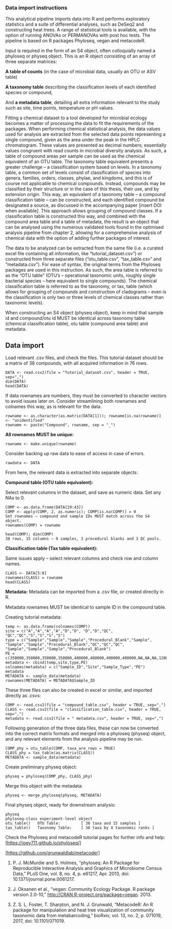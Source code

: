 ### Data import instructions

This analytical pipeline imports data into R and performs exploratory statistics and a suite of differential analyses, such as DeSeq2 and constructing heat trees. A range of statistical tools is available, with the option of running ANOVAs or PERMANOVAs with post hoc tests.
The pipeline is based on R packages Phyloseq, vegan and metacodeR. 

Input is required in the form of an S4 object, often colloquially named a phyloseq or physeq object. 
This is an R object consisting of an array of three separate matrices: 

**A table of counts** (in the case of microbial data, usually an OTU or ASV table)

**A taxonomy table** describing the classification levels of each identified species or compound,

And **a metadata table**, detailing all extra information relevant to the study such as site, time points, temperature or pH values.


 
Fitting a chemical dataset to a tool developed for microbial ecology becomes a matter of processing the data to fit the requirements of the packages. 
When performing chemical statistical analysis, the data values used for analysis are extracted from the selected data points representing a single compound, given as the area under the peak in the HPLC chromatogram. These values are presented as decimal numbers; essentially values congruent with read counts in microbial diversity analysis. As such, a table of compound areas per sample can be used as the chemical equivalent of an OTU table. 
The taxonomy table equivalent presents a greater challenge – a classification system based on levels. In a taxonomy table, a common set of levels consist of classification of species into genera, families, orders, classes, phylae, and kingdoms, and this is of course not applicable to chemical compounds. Instead, compounds may be classified by their structure or in the case of this thesis, their use, and by extension origin. This way, an equivalent of a taxonomy table – a compound classification table – can be constructed, and each identified compound be designated a source, as discussed in the accompanying paper [insert DOI when available]. This approach allows grouping of compound classes. If a classification table is constructed this way, and combined with the compound area table and a table of metadata, the result is an object that can be analysed using the numerous validated tools found in the optimised analysis pipeline from chapter 2, allowing for a comprehensive analysis of chemical data with the option of adding further packages of interest.  



The data to be analyzed can be extracted from the same file (i.e. a curated excel file containing all information, like “tutorial_dataset.csv”) or constructed from three separate files (“otu_table.csv”, “tax_table.csv” and “metadata.csv”).  For ease of syntax, the original terms from the Phyloseq packages are used in this instruction. As such, the area table is referred to as the “OTU table” (OTU’s – operational taxonomic units, roughly single bacterial species – here equivalent to single compounds). 
The chemical classification table is referred to as the taxonomy, or tax, table (which allows for grouping of compounds and construction of cladograms – even is the classification is only two or three levels of chemical classes rather than taxonomic levels).

When constructing an S4 object (physeq object), keep in mind that sample id and compound/otu id MUST be identical across taxonomy table (chemical classification table), otu table (compound area table) and metadata.   

 
## Data import 
Load relevant .csv files, and check the files. This tutorial dataset should be a matrix of 38 compounds, with all acquired information in 76 rows. 
```
DATA <- read.csv2(file = "Tutorial_dataset.csv", header = TRUE, sep=",")
dim(DATA)
head(DATA)
```

If data rownames are numbers, they must be converted to character vectors to avoid issues later on. Consider streamlining both rownames and colnames this way, as is relevant for the data.

```
rowname <- as.character(as.matrix(DATA[1])); rowname[is.na(rowname)] <- "unidentified"
rowname <- paste("Compound", rowname, sep = "_")
```

__All rownames MUST be unique:__ 

```
rowname <- make.unique(rowname)
```

Consider backing up raw data to ease of access in case of errors. 

```
rawdata <- DATA
```

From here, the relevant data is extracted into separate objects: 



**Compound table (OTU table equivalent):**

Select relevant columns in the dataset, and save as numeric data. Set any NAs to 0. 

```
COMP <- as.data.frame(DATA[29:43])
COMP <- apply(COMP, 2, as.numeric); COMP[is.na(COMP)] = 0
Set rownames – compound and sample IDs MUST match across the S4 object. 
rownames(COMP) = rowname

head(COMP); dim(COMP) 
38 rows, 15 columns – 9 samples, 3 procedural blanks and 3 QC pools. 
```


**Classification table (Tax table equivalent):**

Same issues apply – select relevant columns and check row and column names. 
```
CLASS <- DATA[5:8]
rownames(CLASS) = rowname
head(CLASS)
```

**Metadata:** 
Metadata can be imported from a .csv file, or created directly in R. 

Metadata rownames MUST be identical to sample ID in the compound table. 

Creating tutorial metadata: 
```
temp <- as.data.frame(colnames(COMP))
site = c("A","A","A","A","D","D", "D","D","QC", "QC","QC","S","S","S","S")
type = c("Sample","Sample","Sample","Procedural_Blank","Sample", "Sample","Sample","Procedural_Blank","QC","QC","QC", "Sample","Sample","Sample","Procedural_Blank")
PE = c(350000,350000,350000,350000,400000,400000,400000,400000,NA,NA,NA,12000,12000,12000,12000)
metadata <- cbind(temp,site,type,PE)
colnames(metadata) = c("Sample_ID","Site","Sample_Type","PE")
metadata
METADATA <- sample_data(metadata)
rownames(METADATA) = METADATA$Sample_ID
```

These three files can also be created in excel or similar, and imported directly as .csvs: 

```
COMP <- read.csv2(file = "compound_table.csv", header = TRUE, sep=",")
CLASS <- read.csv2(file = "classification_table.csv", header = TRUE, sep=",")
metadata <- read.csv2(file = " metadata.csv", header = TRUE, sep=",")
```

Following generation of the three data files, these can now be converted into the correct matrix formats and merged into a phyloseq (physeq) object, and any relevant elements from the analysis pipeline may be run. 

```
COMP_phy = otu_table(COMP, taxa_are_rows = TRUE)
CLASS_phy = tax_table(as.matrix(CLASS))
METADATA <- sample_data(metadata)
```

Create preliminary physeq object: 
```
physeq = phyloseq(COMP_phy, CLASS_phy)
```

Merge this object with the metadata:
```
physeq <- merge_phyloseq(physeq, METADATA)
```

Final physeq object, ready for downstream analysis: 
```
physeq
phyloseq-class experiment-level object
otu_table()   OTU Table:         [ 38 taxa and 15 samples ]
tax_table()   Taxonomy Table:    [ 38 taxa by 4 taxonomic ranks ]
```

Check the Phyloseq and metacodeR tutorial pages for further info and help: 
[https://joey711.github.io/phyloseq/]

[https://github.com/grunwaldlab/metacoder]

1.   P. J. McMurdie and S. Holmes, “phyloseq: An R Package for Reproducible Interactive Analysis and Graphics of Microbiome Census Data,” PLoS One, vol. 8, no. 4, p. e61217, Apr. 2013, doi: 10.1371/journal.pone.0061217.

2.	 J. Oksanen et al., “vegan: Community Ecology Package. R package   version 2.0-10,” http://CRAN.R-project.org/package=vegan. 2013.

3.	 Z. S. L. Foster, T. Sharpton, and N. J. Grunwald, “MetacodeR: An R package for manipulation and heat tree visualization of community taxonomic data from metabarcoding,” bioRxiv, vol. 13, no. 2, p. 071019, 2017, doi: 10.1101/071019.


